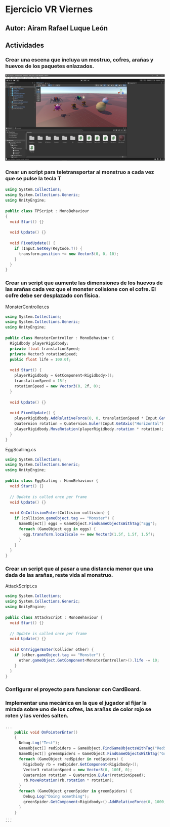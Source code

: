 # Ejercicio VR Viernes

## Autor: Airam Rafael Luque León

## Actividades

### Crear una escena que incluya un mostruo, cofres, arañas y huevos de los paquetes enlazados.

![exercise1](/img/1.jpg)

### Crear un script para teletransportar al monstruo a cada vez que se pulse la tecla T

```csharp
using System.Collections;
using System.Collections.Generic;
using UnityEngine;

public class TPScript : MonoBehaviour
{
  void Start() {}

  void Update() {}

  void FixedUpdate() {
    if (Input.GetKey(KeyCode.T)) {
      transform.position += new Vector3(0, 0, 10);
    }
  }
}
```

### Crear un script que aumente las dimensiones de los huevos de las arañas cada vez que el monster colisione con el cofre. El cofre debe ser desplazado con física.

MonsterController.cs
```csharp
using System.Collections;
using System.Collections.Generic;
using UnityEngine;

public class MonsterController : MonoBehaviour {
  Rigidbody playerRigidbody;
  private float translationSpeed;
  private Vector3 rotationSpeed;
  public float life = 100.0f;

  void Start() {
    playerRigidbody = GetComponent<Rigidbody>();
    translationSpeed = 15f;
    rotationSpeed = new Vector3(0, 2f, 0);
  }

  void Update() {}

  void FixedUpdate() {
    playerRigidbody.AddRelativeForce(0, 0, translationSpeed * Input.GetAxis("Vertical"));
    Quaternion rotation = Quaternion.Euler(Input.GetAxis("Horizontal") * rotationSpeed);
    playerRigidbody.MoveRotation(playerRigidbody.rotation * rotation);
  }
}
```

EggScalling.cs
```csharp
using System.Collections;
using System.Collections.Generic;
using UnityEngine;

public class EggScaling : MonoBehaviour {
  void Start() {}

  // Update is called once per frame
  void Update() {}

  void OnCollisionEnter(Collision collision) {
    if (collision.gameObject.tag == "Monster") {
      GameObject[] eggs = GameObject.FindGameObjectsWithTag("Egg");
      foreach (GameObject egg in eggs) {
        egg.transform.localScale += new Vector3(1.5f, 1.5f, 1.5f);
      }
    }
  }
}
```

### Crear un script que al pasar a una distancia menor que una dada de las arañas, reste vida al monstruo.

AttackScript.cs
```csharp
using System.Collections;
using System.Collections.Generic;
using UnityEngine;

public class AttackScript : MonoBehaviour {
  void Start() {}

  // Update is called once per frame
  void Update() {}

  void OnTriggerEnter(Collider other) {
    if (other.gameObject.tag == "Monster") {
      other.gameObject.GetComponent<MonsterController>().life -= 10;
    }
  }
}
```

### Configurar el proyecto para funcionar con CardBoard. 

### Implementar una mecánica en la que el jugador al fijar la mirada sobre uno de los cofres, las arañas de color rojo se roten y las verdes salten.

````csharp
...
    public void OnPointerEnter()
    {
      Debug.Log("Test");
      GameObject[] redSpiders = GameObject.FindGameObjectsWithTag("RedSpider");
      GameObject[] greemSpiders = GameObject.FindGameObjectsWithTag("GreenSpider");
      foreach (GameObject redSpider in redSpiders) {
        Rigidbody rb = redSpider.GetComponent<Rigidbody>();
        Vector3 rotationSpeed = new Vector3(0, 100f, 0);
        Quaternion rotation = Quaternion.Euler(rotationSpeed);
        rb.MoveRotation(rb.rotation * rotation);
      }
      foreach (GameObject greenSpider in greemSpiders) {
        Debug.Log("Doing something");
        greenSpider.GetComponent<Rigidbody>().AddRelativeForce(0, 1000, 0);
      }
    }
...
```